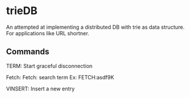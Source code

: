 # trieDB

An attempted at implementing a distributed DB with trie as data structure. For applications like URL shortner.

## Commands
TERM: Start graceful disconnection

Fetch: Fetch: search term
Ex: FETCH:asdf9K

VINSERT: Insert a new entry



